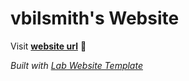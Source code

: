
# vbilsmith's Website

Visit **[website url](#)** 🚀

_Built with [Lab Website Template](https://greene-lab.gitbook.io/lab-website-template-docs)_

